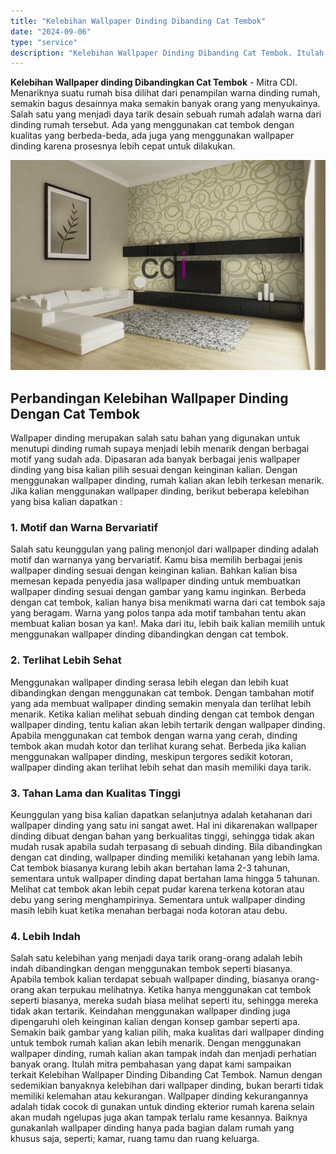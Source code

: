 ```yaml
---
title: "Kelebihan Wallpaper Dinding Dibanding Cat Tembok"
date: "2024-09-06"
type: "service"
description: "Kelebihan Wallpaper Dinding Dibanding Cat Tembok. Itulah mitra pembahasan yang dapat kami sampaikan terkait Kelebihan Wallpaper Dinding Dibanding Cat Tembok..."
---
```


**Kelebihan Wallpaper dinding Dibandingkan Cat Tembok** - Mitra CDI. Menariknya suatu rumah bisa dilihat dari penampilan warna dinding rumah, semakin bagus desainnya maka semakin banyak orang yang menyukainya. Salah satu yang menjadi daya tarik desain sebuah rumah adalah warna dari dinding rumah tersebut. Ada yang menggunakan cat tembok dengan kualitas yang berbeda-beda, ada juga yang menggunakan wallpaper dinding karena prosesnya lebih cepat untuk dilakukan.

![Kelebihan Wallpaper Dinding Dibanding Cat Tembok](/images/blog/wallpaper-dinding-001.jpg)

## Perbandingan Kelebihan Wallpaper Dinding Dengan Cat Tembok
Wallpaper dinding merupakan salah satu bahan yang digunakan untuk menutupi dinding rumah supaya menjadi lebih menarik dengan berbagai motif yang sudah ada. Dipasaran ada banyak berbagai jenis wallpaper dinding yang bisa kalian pilih sesuai dengan keinginan kalian. Dengan menggunakan wallpaper dinding, rumah kalian akan lebih terkesan menarik. Jika kalian menggunakan wallpaper dinding, berikut beberapa kelebihan yang bisa kalian dapatkan :
### 1\. Motif dan Warna Bervariatif
Salah satu keunggulan yang paling menonjol dari wallpaper dinding adalah motif dan warnanya yang bervariatif. Kamu bisa memilih berbagai jenis wallpaper dinding sesuai dengan keinginan kalian. Bahkan kalian bisa memesan kepada penyedia jasa wallpaper dinding untuk membuatkan wallpaper dinding sesuai dengan gambar yang kamu inginkan.
Berbeda dengan cat tembok, kalian hanya bisa menikmati warna dari cat tembok saja yang beragam. Warna yang polos tanpa ada motif tambahan tentu akan membuat kalian bosan ya kan!. Maka dari itu, lebih baik kalian memilih untuk menggunakan wallpaper dinding dibandingkan dengan cat tembok.
### 2\. Terlihat Lebih Sehat
Menggunakan wallpaper dinding serasa lebih elegan dan lebih kuat dibandingkan dengan menggunakan cat tembok. Dengan tambahan motif yang ada membuat wallpaper dinding semakin menyala dan terlihat lebih menarik. Ketika kalian melihat sebuah dinding dengan cat tembok dengan wallpaper dinding, tentu kalian akan lebih tertarik dengan wallpaper dinding.
Apabila menggunakan cat tembok dengan warna yang cerah, dinding tembok akan mudah kotor dan terlihat kurang sehat. Berbeda jika kalian menggunakan wallpaper dinding, meskipun tergores sedikit kotoran, wallpaper dinding akan terlihat lebih sehat dan masih memiliki daya tarik.
### 3\. Tahan Lama dan Kualitas Tinggi
Keunggulan yang bisa kalian dapatkan selanjutnya adalah ketahanan dari wallpaper dinding yang satu ini sangat awet. Hal ini dikarenakan wallpaper dinding dibuat dengan bahan yang berkualitas tinggi, sehingga tidak akan mudah rusak apabila sudah terpasang di sebuah dinding. Bila dibandingkan dengan cat dinding, wallpaper dinding memiliki ketahanan yang lebih lama.
Cat tembok biasanya kurang lebih akan bertahan lama 2-3 tahunan, sementara untuk wallpaper dinding dapat bertahan lama hingga 5 tahunan. Melihat cat tembok akan lebih cepat pudar karena terkena kotoran atau debu yang sering menghampirinya. Sementara untuk wallpaper dinding masih lebih kuat ketika menahan berbagai noda kotoran atau debu.
### 4\. Lebih Indah
Salah satu kelebihan yang menjadi daya tarik orang-orang adalah lebih indah dibandingkan dengan menggunakan tembok seperti biasanya. Apabila tembok kalian terdapat sebuah wallpaper dinding, biasanya orang-orang akan terpukau melihatnya. Ketika hanya menggunakan cat tembok seperti biasanya, mereka sudah biasa melihat seperti itu, sehingga mereka tidak akan tertarik.
Keindahan menggunakan wallpaper dinding juga dipengaruhi oleh keinginan kalian dengan konsep gambar seperti apa. Semakin baik gambar yang kalian pilih, maka kualitas dari wallpaper dinding untuk tembok rumah kalian akan lebih menarik. Dengan menggunakan wallpaper dinding, rumah kalian akan tampak indah dan menjadi perhatian banyak orang.
Itulah mitra pembahasan yang dapat kami sampaikan terkait Kelebihan Wallpaper Dinding Dibanding Cat Tembok. Namun dengan sedemikian banyaknya kelebihan dari wallpaper dinding, bukan berarti tidak memiliki kelemahan atau kekurangan. Wallpaper dinding kekurangannya adalah tidak cocok di gunakan untuk dinding ekterior rumah karena selain akan mudah ngelupas juga akan tampak terlalu rame kesannya. Baiknya gunakanlah wallpaper dinding hanya pada bagian dalam rumah yang khusus saja, seperti; kamar, ruang tamu dan ruang keluarga.

